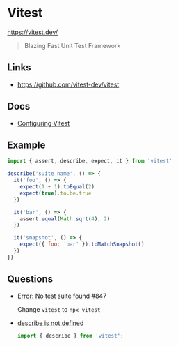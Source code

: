 # Vitest

<https://vitest.dev/>

> Blazing Fast Unit Test Framework

## Links

* <https://github.com/vitest-dev/vitest>


## Docs

* [Configuring Vitest](https://vitest.dev/config/)


## Example

```js
import { assert, describe, expect, it } from 'vitest'

describe('suite name', () => {
  it('foo', () => {
    expect(1 + 1).toEqual(2)
    expect(true).to.be.true
  })

  it('bar', () => {
    assert.equal(Math.sqrt(4), 2)
  })

  it('snapshot', () => {
    expect({ foo: 'bar' }).toMatchSnapshot()
  })
})
```


## Questions

* [Error: No test suite found #847](https://github.com/vitest-dev/vitest/issues/847)

  Change `vitest` to `npx vitest`

* [describe is not defined](https://stackoverflow.com/q/75971024/1366033)

  ```js
  import { describe } from 'vitest';
  ```

